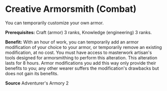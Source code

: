 ﻿---
cssclass: [feats]

---
# Creative Armorsmith (Combat)

You can temporarily customize your own armor.

**Prerequisites:** Craft (armor) 3 ranks, Knowledge (engineering) 3 ranks.

**Benefit:** With an hour of work, you can temporarily add an armor modification of your choice to your armor, or temporarily remove an existing modification, at no cost. You must have access to masterwork artisan's tools designed for armorsmithing to perform this alteration. This alteration lasts for 8 hours. Armor modifications you add this way only provide their benefits to you; any other wearer suffers the modification's drawbacks but does not gain its benefits.

**Source** Adventurer's Armory 2